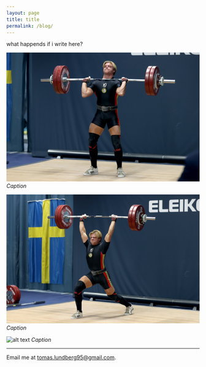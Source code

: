 ```yaml
---
layout: page
title: title
permalink: /blog/
---
```

what happends if i write here?

![alt text](images/clean.jpg "Me")
_Caption_

![alt text](images/jerk.jpg "Me")
_Caption_

![alt text](images/podium.jpg "Me")
_Caption_


---

Email me at [tomas.lundberg95@gmail.com](mailto:tomas.lundberg95@gmail.com).